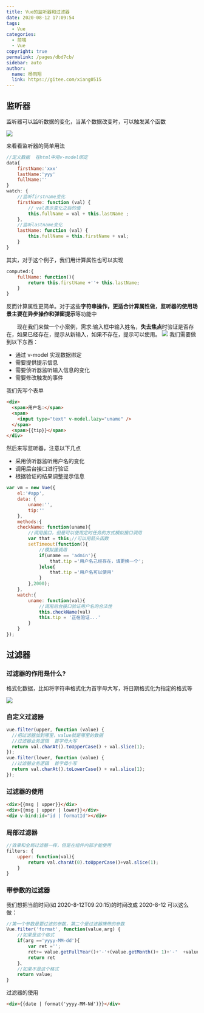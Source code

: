 ```yaml
---
title: Vue的监听器和过滤器
date: 2020-08-12 17:09:54
tags:
  - Vue
categories:
  - 前端
  - Vue
copyright: true
permalink: /pages/dbd7cb/
sidebar: auto
author:
  name: 杨雨翔
  link: https://gitee.com/xiang0515
---
```


## 监听器

监听器可以监听数据的变化，当某个数据改变时，可以触发某个函数

![](https://yangblogimg.oss-cn-hangzhou.aliyuncs.com/blogImg/监听器.png)

来看看监听器的简单用法

```js
//定义数据  在html中用v-model绑定
data{
    firstName:'xxx'
    lastName:'yyy'
    fullName:''
}
watch: {
    //监听firstname变化
    firstName: function (val) {
        // val表示变化之后的值
        this.fullName = val + this.lastName ;
    },
    //监听lastname变化
    lastName: function (val) {
        this.fullName = this.firstName + val;
    }
}
```

其实，对于这个例子，我们用计算属性也可以实现

```js
computed:{
    fullName: function(){
        return this.firstName +''+ this.lastName;
    }
}
```

反而计算属性更简单。对于这些**字符串操作，更适合计算属性做**，**监听器的使用场景主要在异步操作和弹窗提示**等功能中

&emsp;&emsp;现在我们来做一个小案例，需求:输入框中输入姓名，**失去焦点**时验证是否存在，如果已经存在，提示从新输入，如果不存在，提示可以使用。
![](https://yangblogimg.oss-cn-hangzhou.aliyuncs.com/blogImg/监听器案例.png)
我们需要做到以下东西：

- 通过 v-model 实现数据绑定
- 需要提供提示信息
- 需要侦听器监听输入信息的变化
- 需要修改触发的事件

我们先写个表单

```html
<div>
  <span>用户名:</span>
  <span>
    <input type="text" v-model.lazy="uname" />
  </span>
  <span>{{tip}}</span>
</div>
```

然后来写监听器，注意以下几点

- 采用侦听器监听用户名的变化
- 调用后台接口进行验证
- 根据验证的结果调整提示信息

```js
var vm = new Vue({
    el:'#app',
    data: {
        uname:'',
        tip:''
    },
    methods:{
    checkName: function(uname){
        //调用接口，但是可以使用定时任务的方式模拟接口调用
        var that = this;//可以用箭头函数
        setTimeout(function(){
            //模拟接调用
            if(uname == 'admin'){
                that.tip ='用户名己经存在，请更换一个';
            }else{
                that.tip ='用户名可以使用'
            }
        },2000);
    },
    watch:{
        uname: function(val){
            //调用后台接口验证用户名的合法性
            this.checkName(val)
            this.tip = '正在验证...'
        }
    }
});
```

## 过滤器

### 过滤器的作用是什么?

格式化数据，比如将字符串格式化为首字母大写，将日期格式化为指定的格式等

![](https://yangblogimg.oss-cn-hangzhou.aliyuncs.com/blogImg/过滤器.png)

### 自定义过滤器

```js
vue.filter(upper, function (value) {
  //把过滤器加到哪里，value就是哪里的数据
  //过滤器业务逻辑  首字母大写
  return val.charAt().toUpperCase() + val.slice(1);
});
vue.filter(lower, function (value) {
  //过滤器业务逻辑  首字母小写
  return val.charAt().toLowerCase() + val.slice(1);
});
```

### 过滤器的使用

```html
<div>{{msg | upper}}</div>
<div>{{msg | upper | lower}}</div>
<div v-bind:id="id | formatId"></div>
```

### 局部过滤器

```js
//效果和全局过滤器一样，但是在组件内部才能使用
filters: {
    upper: function(val){
        return val.charAt(0).toUpperCase()+val.slice(1);
    }
}
```

### 带参数的过滤器

我们想把当前时间(如 2020-8-12T09:20:15)的时间改成 2020-8-12 可以这么做：

```js
//第一个参数是要过滤的参数，第二个是过滤器携带的参数
Vue.filter('format', function(value,arg) {
    //如果是这个格式
    if(arg =='yyyy-MM-dd'){
        var ret ='';
        ret+= value.getFullYear()+'-'+(value.getMonth()+ 1)+'-'  +value.getDate();
        return ret
    }、
    //如果不是这个格式
    return value;
}

```

过滤器的使用

```html
<div>{{date | format('yyyy-MM-Nd')}}</div>
```
